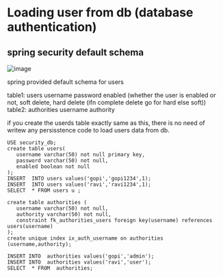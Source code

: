 Loading user from db (database authentication)
=============================================
spring security default schema
---------------------------------
 ![image](https://github.com/user-attachments/assets/0f19f5e1-c54e-4897-bd1e-4ff66570620c)

 spring provided default schema for users

 table1: users
 username 
 password
 enabled (whether the user is enabled or not, soft delete, hard delete (ifn complete delete go for hard else soft))
 table2: authorities
 username 
 authority

 if you create the userds table exactly same as this, there is no need of writew any persisstence code to load users data from db.
 
 ```mysql
USE security_db;
create table users(
	username varchar(50) not null primary key,
	password varchar(50) not null,
	enabled boolean not null
);
INSERT  INTO users values('gopi','gopi1234',1);
INSERT  INTO users values('ravi','ravi1234',1);
SELECT  * FROM users u ;

create table authorities (
	username varchar(50) not null,
	authority varchar(50) not null,
	constraint fk_authorities_users foreign key(username) references users(username)
);
create unique index ix_auth_username on authorities (username,authority);

INSERT INTO  authorities values('gopi','admin');
INSERT INTO  authorities values('ravi','user');
SELECT  * FROM  authorities;
```

